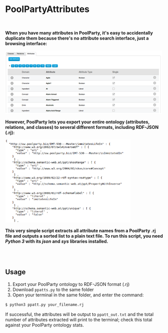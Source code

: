 # PoolPartyAttributes

<br>

**When you have many attributes in PoolParty, it's easy to accidentally duplicate them because there's no attribute search interface, just a browsing interface:**

<img src="illos/ppatts.png" width="500px">

<br>

**However, PoolParty lets you export your entire ontology (attributes, relations, and classes) to several different formats, including RDF-JSON (.rj):**

<img src="illos/rdf-json.png" width="400px">

<br>

**This very simple script extracts all attribute names from a PoolParty .rj file and outputs a sorted list to a plain text file. To run this script, you need *Python 3* with its *json* and *sys* libraries installed.**

<br>
<br>

## Usage

1. Export your PoolParty ontology to RDF-JSON format (.rj)
2. Download `ppatts.py` to the same folder
3. Open your terminal in the same folder, and enter the command:

```Bash
$ python3 ppatt.py your_filename.rj
```

If successful, the attributes will be output to `ppatt_out.txt` and the total number of attributes extracted will print to the terminal; check this total against your PoolParty ontology stats.
